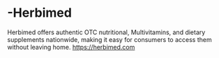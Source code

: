 # -Herbimed
Herbimed offers authentic OTC nutritional, Multivitamins, and dietary supplements nationwide, making it easy for consumers to access them without leaving home.
https://herbimed.com
